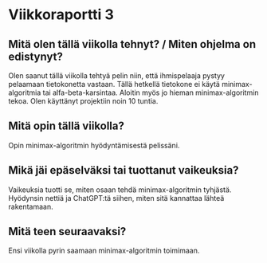 # Viikkoraportti 3

## Mitä olen tällä viikolla tehnyt? / Miten ohjelma on edistynyt?

Olen saanut tällä viikolla tehtyä pelin niin, että ihmispelaaja pystyy pelaamaan tietokonetta vastaan. Tällä hetkellä tietokone ei käytä minimax-algoritmia tai alfa-beta-karsintaa. Aloitin myös jo hieman minimax-algoritmin tekoa. Olen käyttänyt projektiin noin 10 tuntia.

## Mitä opin tällä viikolla?

Opin minimax-algoritmin hyödyntämisestä pelissäni.

## Mikä jäi epäselväksi tai tuottanut vaikeuksia?

Vaikeuksia tuotti se, miten osaan tehdä minimax-algoritmin tyhjästä. Hyödynsin nettiä ja ChatGPT:tä siihen, miten sitä kannattaa lähteä rakentamaan.

## Mitä teen seuraavaksi?

Ensi viikolla pyrin saamaan minimax-algoritmin toimimaan.
